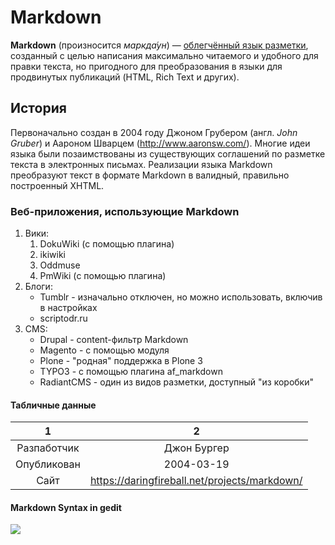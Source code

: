 # Markdown
**Markdown** (произносится *маркда́ун*) — [облегчённый язык разметки](https://ru.wikipedia.org/wiki/%D0%AF%D0%B7%D1%8B%D0%BA_%D1%80%D0%B0%D0%B7%D0%BC%D0%B5%D1%82%D0%BA%D0%B8#Облегчённые_языки_разметки), созданный с целью написания максимально читаемого и удобного для правки текста, но пригодного для преобразования в языки для продвинутых публикаций (HTML, Rich Text и других).
## История
Первоначально создан в 2004 году Джоном Грубером (англ. *John Gruber*) и Аароном Шварцем (<http://www.aaronsw.com/>). Многие идеи языка были позаимствованы из существующих соглашений по разметке текста в электронных письмах. Реализации языка Markdown преобразуют текст в формате Markdown в валидный, правильно построенный XHTML.
### Веб-приложения, использующие Markdown
1. Вики:
    1. DokuWiki (с помощью плагина)
    2. ikiwiki
    3. Oddmuse
    4. PmWiki (с помощью плагина)
2. Блоги: 
    + Tumblr - изначально отключен, но можно использовать, включив в настройках
    + scriptodr.ru
3. CMS:
    + Drupal - content-фильтр Markdown
    + Magento - с помощью модуля
    + Plone - "родная" поддержка в Plone 3
    + TYPO3 - с помощью плагина af_markdown
    + RadiantCMS - один из видов разметки, доступный "из коробки"
#### Табличные данные
1|2
:---:|:---:
Разпаботчик|Джон Бургер
Опубликован|2004-03-19
Сайт|<https://daringfireball.net/projects/markdown/>
#### Markdown Syntax in gedit
![](https://ru.wikipedia.org/wiki/Markdown#/media/File:Markdown_Syntax_in_gedit.png)
